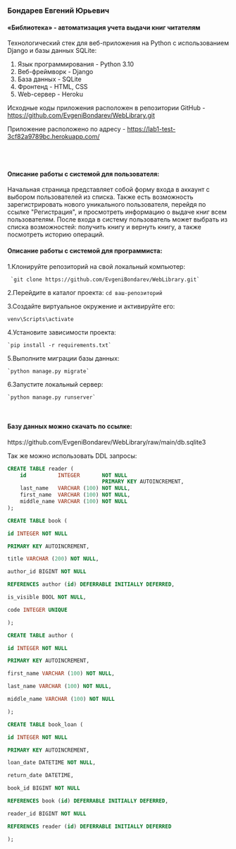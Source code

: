 <h3>Бондарев Евгений Юрьевич</h3>
<h4>«Библиотека» - автоматизация учета выдачи книг читателям</h4>




Технологический стек для веб-приложения на Python с использованием Django и базы данных SQLite:
1) Язык программирования - Python 3.10
2)  Веб-фреймворк - Django 
3)  База данных - SQLite
4)  Фронтенд - HTML, CSS
5)  Web-сервер - Heroku



Исходные коды приложения расположен в репозитории GitHub - https://github.com/EvgeniBondarev/WebLibrary.git

Приложение расположено по адресу - https://lab1-test-3cf82a9789bc.herokuapp.com/

<br><br>
<h4>Описание работы с системой для пользователя:</h4>
Начальная страница представляет собой форму входа в аккаунт с выбором пользователей из списка. Также есть возможность зарегистрировать нового уникального пользователя, перейдя по ссылке "Регистрация", и просмотреть информацию о выдаче книг всем пользователям. После входа в систему пользователь может выбрать из списка возможностей: получить книгу и вернуть книгу, а также посмотреть историю операций.

<br>
<h4>Описание работы с системой для программиста:</h4>
1.Клонируйте репозиторий на свой локальный компьютер:

     `git clone https://github.com/EvgeniBondarev/WebLibrary.git`


2.Перейдите в каталог проекта:
    `cd ваш-репозиторий`
    
3.Создайте виртуальное окружение и активируйте его:
    
   `venv\Scripts\activate`
    
4.Установите зависимости проекта:

    `pip install -r requirements.txt`
    
5.Выполните миграции базы данных:
    
    `python manage.py migrate`
    
6.Запустите локальный сервер:

    `python manage.py runserver`

<br>
<h4>Базу данных можно скачать по ссылке:</h4>https://github.com/EvgeniBondarev/WebLibrary/raw/main/db.sqlite3

Так же можно использовать DDL запросы:

```sql
CREATE TABLE reader (
    id          INTEGER       NOT NULL
                              PRIMARY KEY AUTOINCREMENT,
    last_name   VARCHAR (100) NOT NULL,
    first_name  VARCHAR (100) NOT NULL,
    middle_name VARCHAR (100) NOT NULL
);

```
```sql
CREATE TABLE book (

id INTEGER NOT NULL

PRIMARY KEY AUTOINCREMENT,

title VARCHAR (200) NOT NULL,

author_id BIGINT NOT NULL

REFERENCES author (id) DEFERRABLE INITIALLY DEFERRED,

is_visible BOOL NOT NULL,

code INTEGER UNIQUE

);
```
```sql
CREATE TABLE author (

id INTEGER NOT NULL

PRIMARY KEY AUTOINCREMENT,

first_name VARCHAR (100) NOT NULL,

last_name VARCHAR (100) NOT NULL,

middle_name VARCHAR (100) NOT NULL

);
```
```sql
CREATE TABLE book_loan (

id INTEGER NOT NULL

PRIMARY KEY AUTOINCREMENT,

loan_date DATETIME NOT NULL,

return_date DATETIME,

book_id BIGINT NOT NULL

REFERENCES book (id) DEFERRABLE INITIALLY DEFERRED,

reader_id BIGINT NOT NULL

REFERENCES reader (id) DEFERRABLE INITIALLY DEFERRED

);
```

